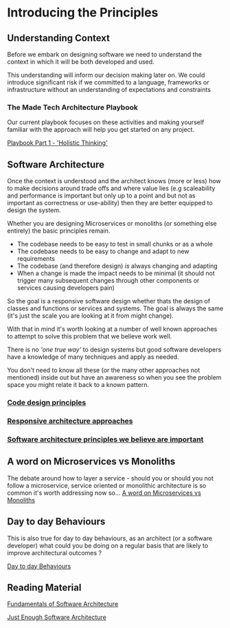 
# Introducing the Principles

## Understanding Context

Before we embark on designing software we need to understand the context in which it will be both developed and used. 

This understanding will inform our decision making later on. We could introduce significant risk if we committed to a language, frameworks or infrastructure without an understanding of expectations and constraints 

### The Made Tech Architecture Playbook

Our current playbook focuses on these activities and making yourself familiar with the approach will help you get started on any project.

 [Playbook Part 1 - 'Holistic Thinking'](https://docs.google.com/presentation/d/1RwBxzT37oZNXWZzJBgZ9e-IzXfYOlf7FnGIPdjEZV-Q/edit?usp=sharing)

## Software Architecture

Once the context is understood and the architect knows (more or less) how to make decisions around trade offs and where value lies (e.g scaleability and performance is important but only up to a point and but not as important as correctness or use-ability) then they are better equipped to design the system.

Whether you are designing Microservices or monoliths (or something else entirely) the basic principles remain.

 - The codebase needs to be easy to test in small chunks or as a whole
 - The codebase needs to be easy to change and adapt to new requirements
 - The codebase (and therefore design) *is* always changing and adapting
 - When a change is made the impact needs to be minimal (it should not trigger many subsequent changes through other components or services causing developers pain)

So the goal is a responsive software design whether thats the design of classes and functions or services and systems. The goal is always the same (it's just the scale you are looking at it from might change).

With that in mind it's worth looking at a number of well known approaches to attempt to solve this problem that we believe work well.

There is no *'one true way'* to design systems but good software developers have a knowledge of many techniques and apply as needed.

You don't need to know all these (or the many other approaches not mentioned) inside out but have an awareness so when you see the problem space you might relate it back to a known pattern.

### [Code design principles](code_design_principles.md)

### [Responsive architecture approaches](responsive_architecture_approaches.md)

### [Software architecture principles we believe are important](software_architecture_principles.md)

## A word on Microservices vs Monoliths

The debate around how to layer a service - should you or should you not follow a microservice, service oriented or monolithic architecture is so common it's worth addressing now so... [A word on Microservices vs Monoliths](monoliths_vs_microservices.md)

## Day to day Behaviours

This is also true for day to day behaviours, as an architect (or a software developer) what could you be doing on a regular basis that are likely to improve architectural outcomes ?

[Day to day Behaviours](continuous_behaviours.md)

## Reading Material

[Fundamentals of Software Architecture](https://www.google.com/url?q=https://app.learnerbly.com/resources/7eee7452-4cee-4b0b-a748-204ecf047307/&sa=D&sntz=1&usg=AOvVaw3n-_LHSEGjtdqftBL5X--v) 

[Just Enough Software Architecture](https://app.learnerbly.com/resources/058590f7-3f71-49a4-9fc7-8c499a60d925/?queryID=530b40ae0c648257d6f54e64cda05cc7&index=production_resources/)
